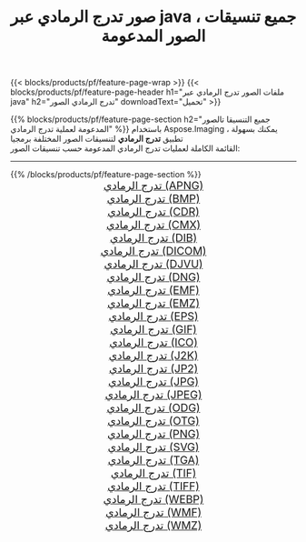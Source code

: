﻿---
title: صور تدرج الرمادي عبر java ، جميع تنسيقات الصور المدعومة 
weight: 3920
url: /ar/java/grayscale 
lang: ar
langdirlevel: 2
locales: zh-hans,ja,it,ru,de,es,fr,nl,id,lt,pl,pt,vi,tr,ko,zh-hant,ar,hi,th,sv,cs,uk,he
description: باستخدام Aspose.Imaging يمكنك بسهولة تدرج الرمادي الصور عبر java
---

{{< blocks/products/pf/feature-page-wrap >}}
{{< blocks/products/pf/feature-page-header h1="ملفات الصور تدرج الرمادي عبر java" h2="تدرج الرمادي الصور" downloadText="تحميل" >}}


{{% blocks/products/pf/feature-page-section  h2="جميع التنسيقا تالصور  المدعومة لعملية تدرج الرمادي" %}}
باستخدام Aspose.Imaging ، يمكنك بسهولة تطبيق **تدرج الرمادي** لتنسيقات الصور المختلفة برمجيا
<br/>
القائمة الكاملة لعمليات تدرج الرمادي المدعومة حسب تنسيقات الصور:
<hr/>
{{% /blocks/products/pf/feature-page-section %}}
<div class="container-fluid productfamilypage bg-gray">
    <div class="convertypes bg-gray agp-content section">
        <div class="container">
		<div class="row other-converters" style="gap: 10px;font-size: 19px;text-align:center;">
		    <div class='col-md-2 other-converter remove-lp remove-rp'><a href="/imaging/ar/java/grayscale/apng" style="padding:15px;">تدرج الرمادي (APNG)</a></div><div class='col-md-2 other-converter remove-lp remove-rp'><a href="/imaging/ar/java/grayscale/bmp" style="padding:15px;">تدرج الرمادي (BMP)</a></div><div class='col-md-2 other-converter remove-lp remove-rp'><a href="/imaging/ar/java/grayscale/cdr" style="padding:15px;">تدرج الرمادي (CDR)</a></div><div class='col-md-2 other-converter remove-lp remove-rp'><a href="/imaging/ar/java/grayscale/cmx" style="padding:15px;">تدرج الرمادي (CMX)</a></div><div class='col-md-2 other-converter remove-lp remove-rp'><a href="/imaging/ar/java/grayscale/dib" style="padding:15px;">تدرج الرمادي (DIB)</a></div><div class='col-md-2 other-converter remove-lp remove-rp'><a href="/imaging/ar/java/grayscale/dicom" style="padding:15px;">تدرج الرمادي (DICOM)</a></div><div class='col-md-2 other-converter remove-lp remove-rp'><a href="/imaging/ar/java/grayscale/djvu" style="padding:15px;">تدرج الرمادي (DJVU)</a></div><div class='col-md-2 other-converter remove-lp remove-rp'><a href="/imaging/ar/java/grayscale/dng" style="padding:15px;">تدرج الرمادي (DNG)</a></div><div class='col-md-2 other-converter remove-lp remove-rp'><a href="/imaging/ar/java/grayscale/emf" style="padding:15px;">تدرج الرمادي (EMF)</a></div><div class='col-md-2 other-converter remove-lp remove-rp'><a href="/imaging/ar/java/grayscale/emz" style="padding:15px;">تدرج الرمادي (EMZ)</a></div><div class='col-md-2 other-converter remove-lp remove-rp'><a href="/imaging/ar/java/grayscale/eps" style="padding:15px;">تدرج الرمادي (EPS)</a></div><div class='col-md-2 other-converter remove-lp remove-rp'><a href="/imaging/ar/java/grayscale/gif" style="padding:15px;">تدرج الرمادي (GIF)</a></div><div class='col-md-2 other-converter remove-lp remove-rp'><a href="/imaging/ar/java/grayscale/ico" style="padding:15px;">تدرج الرمادي (ICO)</a></div><div class='col-md-2 other-converter remove-lp remove-rp'><a href="/imaging/ar/java/grayscale/j2k" style="padding:15px;">تدرج الرمادي (J2K)</a></div><div class='col-md-2 other-converter remove-lp remove-rp'><a href="/imaging/ar/java/grayscale/jp2" style="padding:15px;">تدرج الرمادي (JP2)</a></div><div class='col-md-2 other-converter remove-lp remove-rp'><a href="/imaging/ar/java/grayscale/jpg" style="padding:15px;">تدرج الرمادي (JPG)</a></div><div class='col-md-2 other-converter remove-lp remove-rp'><a href="/imaging/ar/java/grayscale/jpeg" style="padding:15px;">تدرج الرمادي (JPEG)</a></div><div class='col-md-2 other-converter remove-lp remove-rp'><a href="/imaging/ar/java/grayscale/odg" style="padding:15px;">تدرج الرمادي (ODG)</a></div><div class='col-md-2 other-converter remove-lp remove-rp'><a href="/imaging/ar/java/grayscale/otg" style="padding:15px;">تدرج الرمادي (OTG)</a></div><div class='col-md-2 other-converter remove-lp remove-rp'><a href="/imaging/ar/java/grayscale/png" style="padding:15px;">تدرج الرمادي (PNG)</a></div><div class='col-md-2 other-converter remove-lp remove-rp'><a href="/imaging/ar/java/grayscale/svg" style="padding:15px;">تدرج الرمادي (SVG)</a></div><div class='col-md-2 other-converter remove-lp remove-rp'><a href="/imaging/ar/java/grayscale/tga" style="padding:15px;">تدرج الرمادي (TGA)</a></div><div class='col-md-2 other-converter remove-lp remove-rp'><a href="/imaging/ar/java/grayscale/tif" style="padding:15px;">تدرج الرمادي (TIF)</a></div><div class='col-md-2 other-converter remove-lp remove-rp'><a href="/imaging/ar/java/grayscale/tiff" style="padding:15px;">تدرج الرمادي (TIFF)</a></div><div class='col-md-2 other-converter remove-lp remove-rp'><a href="/imaging/ar/java/grayscale/webp" style="padding:15px;">تدرج الرمادي (WEBP)</a></div><div class='col-md-2 other-converter remove-lp remove-rp'><a href="/imaging/ar/java/grayscale/wmf" style="padding:15px;">تدرج الرمادي (WMF)</a></div><div class='col-md-2 other-converter remove-lp remove-rp'><a href="/imaging/ar/java/grayscale/wmz" style="padding:15px;">تدرج الرمادي (WMZ)</a></div>
                </div>
        </div>
    </div>
</div>
<br/>
